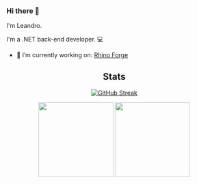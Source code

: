 ### Hi there 👋

I'm Leandro.

I'm a .NET back-end developer. :computer: 

- 🔭 I’m currently working on: <a href="https://github.com/franciscostein/RhinoForge">Rhino Forge</a>

<div align="center">
  
  ## Stats
  
  [![GitHub Streak](https://github-readme-streak-stats-brown.vercel.app?user=franciscostein&theme=radical)](https://git.io/streak-stats)

  <img height="175em" src="https://github-readme-stats.vercel.app/api?username=franciscostein&count_private=true&show_icons=true&theme=radical" />
  <img height="175em" src="https://github-readme-stats.vercel.app/api/top-langs/?username=franciscostein&layout=compact&theme=radical" />
  
  <!-- <a href="https://github.com/anuraghazra/github-readme-stats">
    <img height=200 align="center" src="https://github-readme-stats-sigma-five.vercel.app/api?username=leandro94costa&theme=radical&show=prs_merged,prs_merged_percentage&hide=issues,contribs&show_icons=true" />
  </a>
  <a href="https://github.com/anuraghazra/convoychat">
      <img height=200 align="center" src="https://github-readme-stats-sigma-five.vercel.app/api/top-langs?username=leandro94costa&layout=compact&langs_count=8&card_width=320&theme=radical" />
  </a> -->
</div>

<!--
**leandro94costa/leandro94costa** is a ✨ _special_ ✨ repository because its `README.md` (this file) appears on your GitHub profile.

Here are some ideas to get you started:

- 🔭 I’m currently working on ...
- 🌱 I’m currently learning ...
- 👯 I’m looking to collaborate on ...
- 🤔 I’m looking for help with ...
- 💬 Ask me about ...
- 📫 How to reach me: ...
- 😄 Pronouns: ...
- ⚡ Fun fact: ...
-->
